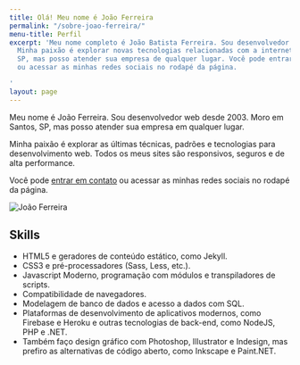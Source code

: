 ```yaml
---
title: Olá! Meu nome é João Ferreira
permalink: "/sobre-joao-ferreira/"
menu-title: Perfil
excerpt: 'Meu nome completo é João Batista Ferreira. Sou desenvolvedor web desde 2003.
  Minha paixão é explorar novas tecnologias relacionadas com a internet. Moro em Santos,
  SP, mas posso atender sua empresa de qualquer lugar. Você pode entrar em contato
  ou acessar as minhas redes sociais no rodapé da página.

'
layout: page
---
```


<div data-grid="center spacing" class="wrapper">
    <div data-cell="2of3">
        <p>Meu nome é João Ferreira. Sou desenvolvedor web desde 2003. Moro em Santos, SP, mas posso atender sua empresa em qualquer lugar.</p>
        <p>Minha paixão é explorar as últimas técnicas, padrões e tecnologias para desenvolvimento web. Todos os meus sites são responsivos, seguros e de alta performance.</p>
        <p>Você pode <a href="#contato">entrar em contato</a> ou acessar as minhas redes sociais no rodapé da página.</p>
    </div>
    <div data-cell="1of3">
        <div class="circ">
            <img src="https://c2.staticflickr.com/8/7446/27265225164_2a17a12c6a.jpg" alt="João Ferreira">
        </div>
    </div>
</div>

## Skills

- HTML5 e geradores de conteúdo estático, como Jekyll.
- CSS3 e pré-processadores (Sass, Less, etc.).
- Javascript Moderno, programação com módulos e transpiladores de scripts.
- Compatibilidade de navegadores.
- Modelagem de banco de dados e acesso a dados com SQL.
- Plataformas de desenvolvimento de aplicativos modernos, como Firebase e Heroku e outras tecnologias de back-end, como NodeJS, PHP e .NET.
- Também faço design gráfico com Photoshop, Illustrator e Indesign, mas prefiro as alternativas de código aberto, como Inkscape e Paint.NET.